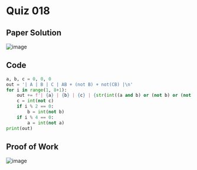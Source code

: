 # Quiz 018

## Paper Solution
![image](https://github.com/user-attachments/assets/489ca931-4c44-4e75-92b2-eb6e2ca53e92)

## Code
```.py
a, b, c = 0, 0, 0
out = '| A | B | C | AB + (not B) + not(CB) |\n'
for i in range(1, 8+1):
    out += f'| {a} | {b} | {c} | {str(int((a and b) or (not b) or (not(c and b)))).center(22)} |\n'
    c = int(not c)
    if i % 2 == 0:
        b = int(not b)
    if i % 4 == 0:
        a = int(not a)
print(out)
```
## Proof of Work
![image](https://github.com/user-attachments/assets/8cc7fb56-137b-4ff1-bb35-a1cb8b4f5f22)
